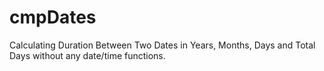 # cmpDates
Calculating Duration Between Two Dates in Years, Months, Days and Total Days without any date/time functions.
